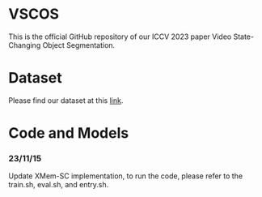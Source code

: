 # VSCOS
This is the official GitHub repository of our ICCV 2023 paper Video State-Changing Object Segmentation.

# Dataset

Please find our dataset at this [link](https://drive.google.com/drive/folders/1CYYPJNkKxl4UUfMzyIIDcTrjGHTpcG2W).

# Code and Models

### 23/11/15
Update XMem-SC implementation, to run the code, please refer to the train.sh, eval.sh, and entry.sh. 

